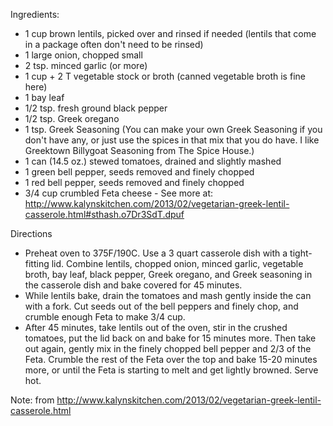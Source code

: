 Ingredients:
 * 1 cup brown lentils, picked over and rinsed if needed (lentils that come in a package often don't need to be rinsed)
 * 1 large onion, chopped small
 * 2 tsp. minced garlic (or more)
 * 1 cup + 2 T vegetable stock or broth (canned vegetable broth is fine here)
 * 1 bay leaf
 * 1/2 tsp. fresh ground black pepper
 * 1/2 tsp. Greek oregano
 * 1 tsp. Greek Seasoning (You can make your own Greek Seasoning if you don't have any, or just use the spices in that mix that you do have.  I like Greektown  Billygoat Seasoning from The Spice House.)
 * 1 can (14.5 oz.) stewed tomatoes, drained and slightly mashed
 * 1 green bell pepper, seeds removed and finely chopped
 * 1 red bell pepper, seeds removed and finely chopped
 * 3/4 cup crumbled Feta cheese - See more at: http://www.kalynskitchen.com/2013/02/vegetarian-greek-lentil-casserole.html#sthash.o7Dr3SdT.dpuf

Directions
 * Preheat oven to 375F/190C.  Use a 3 quart casserole dish with a tight-fitting lid.  Combine lentils, chopped onion, minced garlic, vegetable broth, bay leaf, black pepper, Greek oregano, and Greek seasoning in the casserole dish and bake covered for 45 minutes.
 * While lentils bake, drain the tomatoes and mash gently inside the can with a fork.  Cut seeds out of the bell peppers and finely chop, and crumble enough Feta to make 3/4 cup.
 * After 45 minutes, take lentils out of the oven, stir in the crushed tomatoes, put the lid back on and bake for 15 minutes more.  Then take out again, gently mix in the finely chopped bell pepper and 2/3 of the Feta.  Crumble the rest of the Feta over the top and bake 15-20 minutes more, or until the Feta is starting to melt and get lightly browned.  Serve hot.

Note: from http://www.kalynskitchen.com/2013/02/vegetarian-greek-lentil-casserole.html
